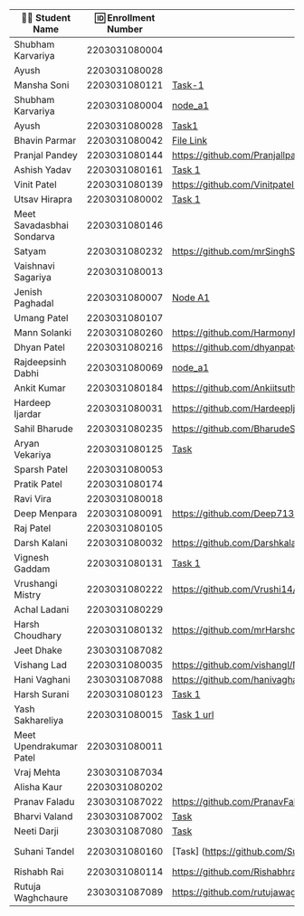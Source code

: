 | 👩‍🎓 Student Name | 🆔 Enrollment Number | Task 1 URL | GitHub Repo |
|-----------------|-------------------|------------|-------------|
| Shubham Karvariya | 2203031080004 | | |
| Ayush | 2203031080028 | | |
| Mansha Soni | 2203031080121 |[Task-1](https://github.com/mansha-6/NodeJS101/blob/main/node_a1.js)|[Github](https://github.com/mansha-6/NodeJS101) |
| Shubham Karvariya | 2203031080004 | [node_a1](https://github.com/5hubhm/NodeJS101/blob/main/node_a1.js)|[Github](https://github.com/5hubhm/NodeJS101)|
| Ayush | 2203031080028 |[Task1](https://github.com/ayushvadodariya/NodeJS101/blob/main/node_a1.js) | [Github](https://github.com/ayushvadodariya/NodeJS101) |
| Bhavin Parmar | 2203031080042 |[File Link](https://github.com/bhavinSOL/NodeJS_Task/blob/main/node_a1.js) |[GitHub](https://github.com/bhavinSOL/NodeJS_Task) |
| Pranjal Pandey | 2203031080144 |https://github.com/Pranjallpandey1504/NodeJS101/blob/main/node_a1.js |https://github.com/Pranjallpandey1504/NodeJS101|
| Ashish Yadav | 2203031080161 | [Task 1](https://github.com/AshishIT611/NodeJS101/blob/main/node_a1.js) | [GitHub](https://github.com/AshishIT611/NodeJS101) |
| Vinit Patel | 2203031080139 |https://github.com/Vinitpatel28/NodeJS101/blob/main/node_a1.js |https://github.com/Vinitpatel28/NodeJS101 |
| Utsav Hirapra | 2203031080002 |[Task 1](https://github.com/utsav1213/Backend_learning/blob/main/NodeJS101/node_a1.js) |[GitHub](https://github.com/utsav1213/Backend_learning) |
| Meet Savadasbhai Sondarva | 2203031080146 | | |
| Satyam | 2203031080232 |https://github.com/mrSinghSatyam/NodeJS101/blob/main/node_a1.js |https://github.com/mrSinghSatyam/NodeJS101 |
| Vaishnavi Sagariya | 2203031080013 | | |
| Jenish Paghadal | 2203031080007 | [Node A1](https://github.com/ItsJESH/NodeJS101/blob/main/node_a1.js) | [GitHub](https://github.com/ItsJESH/NodeJS101/) |
| Umang Patel | 2203031080107 | | |
| Mann Solanki | 2203031080260 |https://github.com/HarmonyHacker/NodeJS101/blob/main/node_a1.js |https://github.com/HarmonyHacker/NodeJS101 |
| Dhyan Patel | 2203031080216 |https://github.com/dhyanpatel3/NodeJS101/blob/main/node_a1.js |https://github.com/dhyanpatel3/NodeJS101 |
| Rajdeepsinh Dabhi | 2203031080069 |[node_a1](https://github.com/Rajdeepsinh1410/NodeJS101/blob/main/node_a1.js) |[Github](https://github.com/Rajdeepsinh1410/NodeJS101.git) |
| Ankit Kumar | 2203031080184 |https://github.com/Ankiitsuthar/NodeJS101/blob/main/node_a1.js | https://github.com/Ankiitsuthar/NodeJS101|
| Hardeep Ijardar | 2203031080031 | https://github.com/HardeepIjardar/NodeJS101/blob/main/node_a1.js | https://github.com/HardeepIjardar/NodeJS101 |
| Sahil Bharude | 2203031080235 | https://github.com/BharudeSahil/Node_101/blob/main/node_a1.js | https://github.com/BharudeSahil/Node_101 |
| Aryan Vekariya | 2203031080125 |[Task](https://github.com/aaryanvekariya/Backend-JS/blob/master/index.js)|[Repository](https://github.com/aaryanvekariya/Backend-JS) |
| Sparsh Patel | 2203031080053 | | |
| Pratik Patel | 2203031080174 | | |
| Ravi Vira | 2203031080018 | | |
| Deep Menpara | 2203031080091 |https://github.com/Deep7133/backend-/tree/main/node-q1 |https://github.com/Deep7133/backend- |
| Raj Patel | 2203031080105 | | |
| Darsh Kalani| 2203031080032 | https://github.com/Darshkalani28/NodeJS101/blob/main/node_a1.js | https://github.com/Darshkalani28/NodeJS101 |
| Vignesh Gaddam | 2203031080131 |[Task 1](https://github.com/mrvigneshgaddam/NodeJS101/blob/main/node_a1.js) |[GitHub](https://github.com/mrvigneshgaddam/NodeJS101)|
| Vrushangi Mistry | 2203031080222 |https://github.com/Vrushi14/NodeJS101/blob/main/node_a1.js | https://github.com/Vrushi14|
| Achal Ladani | 2203031080229 | | |
| Harsh Choudhary | 2203031080132 |https://github.com/mrHarshchoudhary/NodeJS101/blob/main/node_a1.js | https://github.com/mrHarshchoudhary/NodeJS101|
| Jeet Dhake | 2303031087082 | | |
| Vishang Lad | 2203031080035 |https://github.com/vishangl/NodeJS101/blob/main/node_a1.js |https://github.com/vishangl/NodeJS101 |
| Hani Vaghani | 2303031087088 |https://github.com/hanivaghani/NodeJS101/blob/main/node_a1.js|https://github.com/hanivaghani/NodeJS101|
| Harsh Surani | 2203031080123 | [Task 1](https://github.com/suraniharsh/NodeJS101/blob/main/node_a1.js) | [Github](https://github.com/suraniharsh/NodeJS101) |
| Yash Sakhareliya | 2203031080015 |[Task 1 url](https://github.com/YashSakhareliya/Backend_Task/blob/main/main.js) |[Github](https://github.com/yashSakhareliya/Backend_Task) |
| Meet Upendrakumar Patel | 2203031080011 | | |
| Vraj Mehta | 2303031087034 | | |
| Alisha Kaur | 2203031080202 | | |
| Pranav Faladu | 2303031087022 |https://github.com/PranavFaladu/NODEJS101/blob/main/index.js|https://github.com/PranavFaladu?tab=repositories|
| Bharvi Valand | 2303031087002 |[Task](https://github.com/bharvivaland/NodeJS101/blob/main/node_a1.js)|[Github](https://github.com/bharvivaland/NodeJS101.git)|
| Neeti Darji | 2303031087080 |[Task](https://github.com/Neetidarji/NodeJS101/blob/main/node_a1.js) |[Github Repo](https://github.com/Neetidarji/NodeJS101) |
| Suhani Tandel | 2203031080160 | [Task] (https://github.com/SuhaniTandel/NodeJS101/blob/main/index.js)|[Github] https://github.com/SuhaniTandel/NodeJS101|
| Rishabh Rai | 2203031080114 |https://github.com/Rishabhrai29/node-q1/blob/main/node_a1.js |https://github.com/Rishabhrai29/NodeJS101 |
| Rutuja Waghchaure | 2303031087089 |https://github.com/rutujawaghchaure/NodeJS101/blob/main/node_a1.js|https://github.com/rutujawaghchaure/NodeJS101|